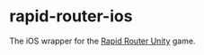 # rapid-router-ios
The iOS wrapper for the [Rapid Router Unity](https://github.com/ocadotechnology/rapid-router-unity) game.
